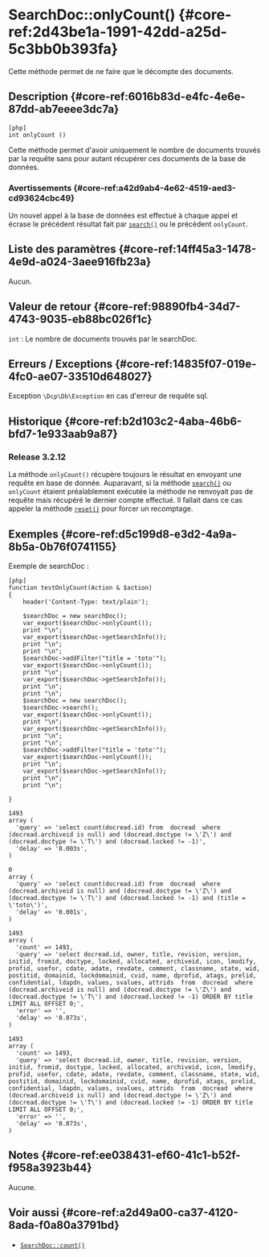 # SearchDoc::onlyCount() {#core-ref:2d43be1a-1991-42dd-a25d-5c3bb0b393fa}

<div class="short-description">
Cette méthode permet de ne faire que le décompte des documents.
</div>


## Description {#core-ref:6016b83d-e4fc-4e6e-87dd-ab7eeee3dc7a}

    [php]
    int onlyCount ()

Cette méthode permet d'avoir uniquement le nombre de documents trouvés par la 
requête sans pour autant récupérer ces documents de la base de données.

### Avertissements {#core-ref:a42d9ab4-4e62-4519-aed3-cd93624cbc49}

Un nouvel appel à la base de données est effectué à chaque appel et écrase le
précédent résultat fait par [`search()`][search] ou le précédent `onlyCount`.

## Liste des paramètres {#core-ref:14ff45a3-1478-4e9d-a024-3aee916fb23a}

Aucun.

## Valeur de retour {#core-ref:98890fb4-34d7-4743-9035-eb88bc026f1c}

`int`
:   Le nombre de documents trouvés par le searchDoc.

## Erreurs / Exceptions {#core-ref:14835f07-019e-4fc0-ae07-33510d648027}

Exception `\Dcp\Db\Exception` en cas d'erreur de requête sql.

## Historique {#core-ref:b2d103c2-4aba-46b6-bfd7-1e933aab9a87}

### Release 3.2.12

La méthode `onlyCount()` récupère toujours le résultat en envoyant une requête
en base de donnée. Auparavant, si la méthode [`search()`][search] ou `onlyCount`
étaient préalablement exécutée la méthode ne renvoyait pas de requête mais
récupéré le dernier compte effectué. Il fallait dans ce cas appeler la méthode
[`reset()`][reset] pour forcer un recomptage.

## Exemples {#core-ref:d5c199d8-e3d2-4a9a-8b5a-0b76f0741155}

Exemple de searchDoc :

    [php]
    function testOnlyCount(Action & $action)
    {
        header('Content-Type: text/plain');
        
        $searchDoc = new searchDoc();
        var_export($searchDoc->onlyCount());
        print "\n";
        var_export($searchDoc->getSearchInfo());
        print "\n";
        print "\n";
        $searchDoc->addFilter("title = 'toto'");
        var_export($searchDoc->onlyCount());
        print "\n";
        var_export($searchDoc->getSearchInfo());
        print "\n";
        print "\n";
        $searchDoc = new searchDoc();
        $searchDoc->search();
        var_export($searchDoc->onlyCount());
        print "\n";
        var_export($searchDoc->getSearchInfo());
        print "\n";
        print "\n";
        $searchDoc->addFilter("title = 'toto'");
        var_export($searchDoc->onlyCount());
        print "\n";
        var_export($searchDoc->getSearchInfo());
        print "\n";
        print "\n";
        
    }

    1493
    array (
      'query' => 'select count(docread.id) from  docread  where   (docread.archiveid is null) and (docread.doctype != \'Z\') and (docread.doctype != \'T\') and (docread.locked != -1)',
      'delay' => '0.003s',
    )
    
    0
    array (
      'query' => 'select count(docread.id) from  docread  where   (docread.archiveid is null) and (docread.doctype != \'Z\') and (docread.doctype != \'T\') and (docread.locked != -1) and (title = \'toto\')',
      'delay' => '0.001s',
    )
    
    1493
    array (
      'count' => 1493,
      'query' => 'select docread.id, owner, title, revision, version, initid, fromid, doctype, locked, allocated, archiveid, icon, lmodify, profid, usefor, cdate, adate, revdate, comment, classname, state, wid, postitid, domainid, lockdomainid, cvid, name, dprofid, atags, prelid, confidential, ldapdn, values, svalues, attrids  from  docread  where   (docread.archiveid is null) and (docread.doctype != \'Z\') and (docread.doctype != \'T\') and (docread.locked != -1) ORDER BY title LIMIT ALL OFFSET 0;',
      'error' => '',
      'delay' => '0.073s',
    )
    
    1493
    array (
      'count' => 1493,
      'query' => 'select docread.id, owner, title, revision, version, initid, fromid, doctype, locked, allocated, archiveid, icon, lmodify, profid, usefor, cdate, adate, revdate, comment, classname, state, wid, postitid, domainid, lockdomainid, cvid, name, dprofid, atags, prelid, confidential, ldapdn, values, svalues, attrids  from  docread  where   (docread.archiveid is null) and (docread.doctype != \'Z\') and (docread.doctype != \'T\') and (docread.locked != -1) ORDER BY title LIMIT ALL OFFSET 0;',
      'error' => '',
      'delay' => '0.073s',
    )

## Notes {#core-ref:ee038431-ef60-41c1-b52f-f958a3923b44}

Aucune.

## Voir aussi {#core-ref:a2d49a00-ca37-4120-8ada-f0a80a3791bd}

*   [`SearchDoc::count()`][count]

<!-- links -->

[search]:       #core-ref:6f5cc024-66e4-429e-9071-67d4523a8e08
[reset]:        #core-ref:18f98a7d-7db0-4270-97b2-0a1759a5b0e6
[count]:        #core-ref:8daca9d1-69e9-4871-b661-d710b8727d41